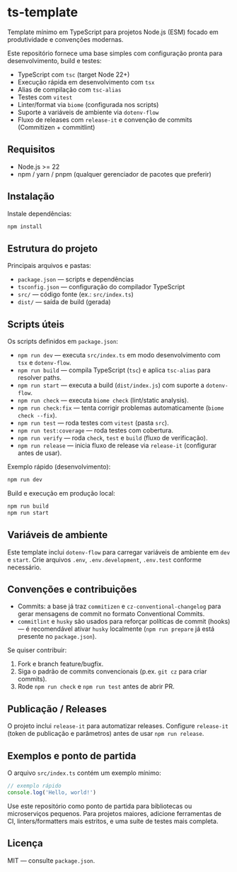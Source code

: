 # ts-template

Template mínimo em TypeScript para projetos Node.js (ESM) focado em produtividade e convenções modernas.

Este repositório fornece uma base simples com configuração pronta para desenvolvimento, build e testes:

- TypeScript com `tsc` (target Node 22+)
- Execução rápida em desenvolvimento com `tsx`
- Alias de compilação com `tsc-alias`
- Testes com `vitest`
- Linter/format via `biome` (configurada nos scripts)
- Suporte a variáveis de ambiente via `dotenv-flow`
- Fluxo de releases com `release-it` e convenção de commits (Commitizen + commitlint)

## Requisitos

- Node.js >= 22
- npm / yarn / pnpm (qualquer gerenciador de pacotes que preferir)

## Instalação

Instale dependências:

```bash
npm install
```

## Estrutura do projeto

Principais arquivos e pastas:

- `package.json` — scripts e dependências
- `tsconfig.json` — configuração do compilador TypeScript
- `src/` — código fonte (ex.: `src/index.ts`)
- `dist/` — saída de build (gerada)

## Scripts úteis

Os scripts definidos em `package.json`:

- `npm run dev` — executa `src/index.ts` em modo desenvolvimento com `tsx` e `dotenv-flow`.
- `npm run build` — compila TypeScript (`tsc`) e aplica `tsc-alias` para resolver paths.
- `npm run start` — executa a build (`dist/index.js`) com suporte a `dotenv-flow`.
- `npm run check` — executa `biome check` (lint/static analysis).
- `npm run check:fix` — tenta corrigir problemas automaticamente (`biome check --fix`).
- `npm run test` — roda testes com `vitest` (pasta `src`).
- `npm run test:coverage` — roda testes com cobertura.
- `npm run verify` — roda `check`, `test` e `build` (fluxo de verificação).
- `npm run release` — inicia fluxo de release via `release-it` (configurar antes de usar).

Exemplo rápido (desenvolvimento):

```bash
npm run dev
```

Build e execução em produção local:

```bash
npm run build
npm run start
```

## Variáveis de ambiente

Este template inclui `dotenv-flow` para carregar variáveis de ambiente em `dev` e `start`. Crie arquivos `.env`, `.env.development`, `.env.test` conforme necessário.

## Convenções e contribuições

- Commits: a base já traz `commitizen` e `cz-conventional-changelog` para gerar mensagens de commit no formato Conventional Commits.
- `commitlint` e `husky` são usados para reforçar políticas de commit (hooks) — é recomendável ativar `husky` localmente (`npm run prepare` já está presente no `package.json`).

Se quiser contribuir:

1. Fork e branch feature/bugfix.
2. Siga o padrão de commits convencionais (p.ex. `git cz` para criar commits).
3. Rode `npm run check` e `npm run test` antes de abrir PR.

## Publicação / Releases

O projeto inclui `release-it` para automatizar releases. Configure `release-it` (token de publicação e parâmetros) antes de usar `npm run release`.

## Exemplos e ponto de partida

O arquivo `src/index.ts` contém um exemplo mínimo:

```ts
// exemplo rápido
console.log('Hello, world!')
```

Use este repositório como ponto de partida para bibliotecas ou microserviços pequenos. Para projetos maiores, adicione ferramentas de CI, linters/formatters mais estritos, e uma suíte de testes mais completa.

## Licença

MIT — consulte `package.json`.

